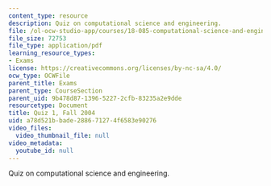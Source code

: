 ```yaml
---
content_type: resource
description: Quiz on computational science and engineering.
file: /ol-ocw-studio-app/courses/18-085-computational-science-and-engineering-i-fall-2008/a78d521bbade288671274f6583e90276_q118085f04.pdf
file_size: 72753
file_type: application/pdf
learning_resource_types:
- Exams
license: https://creativecommons.org/licenses/by-nc-sa/4.0/
ocw_type: OCWFile
parent_title: Exams
parent_type: CourseSection
parent_uid: 9b478d87-1396-5227-2cfb-83235a2e9dde
resourcetype: Document
title: Quiz 1, Fall 2004
uid: a78d521b-bade-2886-7127-4f6583e90276
video_files:
  video_thumbnail_file: null
video_metadata:
  youtube_id: null
---
```

Quiz on computational science and engineering.